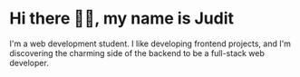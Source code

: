 # Hi there 👋🏽, my name is Judit
I'm a web development student. I like developing frontend projects, and I'm discovering the charming side of the backend to be a full-stack web developer.

<!--
![Cover image](link_de_la_imagen)

**juditmariaproject/juditmariaproject** is a ✨ _special_ ✨ repository because its `README.md` (this file) appears on your GitHub profile.

Here are some ideas to get you started:

- 🔭 I’m currently working on ...
- 🌱 I’m currently learning ...
- 👯 I’m looking to collaborate on ...
- 🤔 I’m looking for help with ...
- 💬 Ask me about ...
- 📫 How to reach me: ...
- 😄 Pronouns: ...
- ⚡ Fun fact: ...
-->
